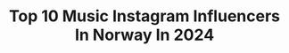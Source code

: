 ---
title: Top 10 Music Instagram Influencers In Norway In 2024
description: >-
  Find top music Instagram influencers in Norway in 2024. Most popular hashtags: #modernart #nature #foodtruck.
platform: Instagram
hits: 51
text_top: Analyze the best Instagram accounts on inBeat.
text_bottom: inBeat holds 51 Instagram influencers like this in Norway for you to work with.
profiles:
  - username: "thyraherm"
    fullname: >-
      Thyra Hermansen
    bio: >-
      music marketing 💿 Oslo
    location: "Norway"
    followers: 7460
    engagement: 471
    commentsToLikes: 0.081775
    id: ck0tupi0984wb0i197ha1cd1x
    verified: false
    hashtags: ""
  - username: "colorsandthekids"
    fullname: >-
      COLORS AND THE KIDS
    bio: >-
      We are a creative company specializing in the fields of design, motion, and music.
    location: "Norway"
    followers: 32280
    engagement: 250
    commentsToLikes: 0.013928
    id: ck15pz8e20d5p0i195e1sdjg5
    verified: false
    hashtags: "#cinema4d, #themixisthefuture, #colorsandthekids, #tv2"
  - username: "tomvart"
    fullname: >-
      Tommy
    bio: >-
      📸•Photos from my days on the road 🍻•Value the little things in life ☕️•Coffee addict 👨‍👩‍👧‍👦•Family guy 😈•Sarcasm 🚛•Trucks 🕹•Games 🎶•Music
    location: "Norway"
    followers: 135227
    engagement: 192
    commentsToLikes: 0.004699
    id: ck136utif8ddv0i19unz51i12
    verified: false
    hashtags: "#clouds, #mountains, #morning, #volvo"
  - username: "henrylemoin"
    fullname: >-
      Henry Lemoin | Norwegian Model
    bio: >-
      📍Oslo, Norway . ⚘Ambassador @eromaperfumes Discount code: LEMOIN Please check out the music video i'm starring in for The Da Vinci Code
    location: "Norway"
    followers: 35539
    engagement: 863
    commentsToLikes: 0.046501
    id: ck6u5xvxkce1r0j71t220u2qo
    verified: false
    hashtags: "#mensstyle, #suited, #heathenry, #vikingstyle"
  - username: "thrvce"
    fullname: >-
      Cristian Tarcea
    bio: >-
      Producer & Songwriter @thracemusic @noskip_music @monoirmusic @itsathrap
    location: "Norway"
    followers: 8294
    engagement: 634
    commentsToLikes: 0.030005
    id: ck14j8r4zj4au0i19ndp37i0q
    verified: false
    hashtags: "#sugarandbrownies"
  - username: "papitogambino"
    fullname: >-
      OMAR NOIR
    bio: >-
      🌐🇬🇲🇸🇳🇳🇴 Artist & Songwriter. Oslo📍|| “Deilig”👇🏾Music
    location: "Norway"
    followers: 5619
    engagement: 788
    commentsToLikes: 0.052104
    id: ck5znr2bwozwa0i14fqywgbvt
    verified: false
    hashtags: "#aviationtour, #22juli, #bathroomselfie, #linkinbio"
  - username: "charlottedossantos_"
    fullname: >-
      🌬 𝕮𝖍𝖆𝖗𝖑𝖔𝖙𝖙𝖊 𝕯𝖔𝖘 𝕾𝖆𝖓𝖙𝖔𝖘 🌬
    bio: >-
      Sha-lo-teh 🇧🇷🇳🇴 Oslo Music Mgmt: Management@bethemusic.co.uk Oslo model mgmt: Info@heartbreakmanagement.no
    location: "Norway"
    followers: 17004
    engagement: 414
    commentsToLikes: 0.033670
    id: ck0w2mngkp56b0i19iemj5e54
    verified: false
    hashtags: ""
  - username: "madaoslo"
    fullname: >-
      M A r i u s  D A l e
    bio: >-
      I take pictures 📷 All shots are available for prints to buy 👍🏻 🧷 Production Manager & Venue Photographer at Rockefeller Music Hall #madaphoto
    location: "Norway"
    followers: 14201
    engagement: 270
    commentsToLikes: 0.013174
    id: ck0ucbcx5ggbl0i19od104520
    verified: false
    hashtags: ""
  - username: "photographybysiri"
    fullname: >-
      Siri 🎞
    bio: >-
      photographer & music girl shoot&work: DM or email/ @sirigranheim
    location: "Norway"
    followers: 34204
    engagement: 255
    commentsToLikes: 0.089237
    id: ck14iwnyohi8b0i19wt15gift
    verified: false
    hashtags: ""
  - username: "producedbymagnus"
    fullname: >-
      MAGNUS
    bio: >-
      Norwegian music producer & musician - Published by ULTRA and managed by MADE
    location: "Norway"
    followers: 11767
    engagement: 1031
    commentsToLikes: 0.020338
    id: ck14itg5ch33g0i19nopaddpx
    verified: false
    hashtags: "#blackouttuesday"
---